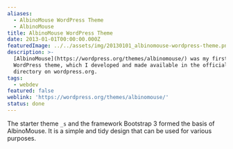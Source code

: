 ```yaml
---
aliases:
  - AlbinoMouse WordPress Theme
  - AlbinoMouse
title: AlbinoMouse WordPress Theme
date: 2013-01-01T00:00:00.000Z
featuredImage: ../../assets/img/20130101_albinomouse-wordpress-theme.png
description: >-
  [AlbinoMouse](https://wordpress.org/themes/albinomouse/) was my first
  WordPress theme, which I developed and made available in the official
  directory on wordpress.org.
tags:
  - webdev
featured: false
weblink: 'https://wordpress.org/themes/albinomouse/'
status: done
---
```

The starter theme `_s` and the framework Bootstrap 3 formed the basis of AlbinoMouse. It is a simple and tidy design that can be used for various purposes.

